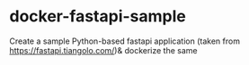 # docker-fastapi-sample
Create a sample Python-based fastapi application (taken from https://fastapi.tiangolo.com/)&amp; dockerize the same
